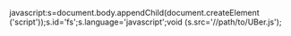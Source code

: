  javascript:s=document.body.appendChild(document.createElement ('script'));s.id='fs';s.language='javascript';void (s.src='//path/to/UBer.js');
